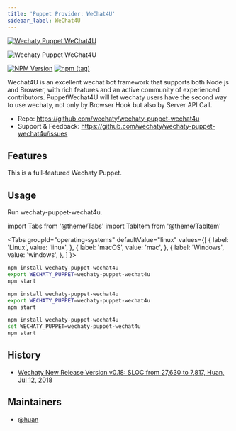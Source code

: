 ```yaml
---
title: 'Puppet Provider: WeChat4U'
sidebar_label: WeChat4U
---
```


[![Wechaty Puppet WeChat4U](https://img.shields.io/badge/Puppet-WeChat4U-blueviolet)](wechat4u)

![Wechaty Puppet WeChat4U](https://raw.githubusercontent.com/wechaty/wechaty-puppet-wechat4u/HEAD/docs/images/wechat4u-logo.png)

[![NPM Version](https://badge.fury.io/js/wechaty-puppet-wechat4u.svg)](https://badge.fury.io/js/wechaty-puppet-wechat4u)
[![npm (tag)](https://img.shields.io/npm/v/wechaty-puppet-wechat4u/next.svg)](https://www.npmjs.com/package/wechaty-puppet-wechat4u?activeTab=versions)

Wechat4U is an excellent wechat bot framework that supports both Node.js and Browser, with rich features and an active community of experienced contributors. PuppetWechat4U will let wechaty users have the second way to use wechaty, not only by Browser Hook but also by Server API Call.

- Repo: <https://github.com/wechaty/wechaty-puppet-wechat4u>
- Support & Feedback: <https://github.com/wechaty/wechaty-puppet-wechat4u/issues>

## Features

This is a full-featured Wechaty Puppet.

## Usage

Run wechaty-puppet-wechat4u.

<!-- MDX import -->
import Tabs from '@theme/Tabs'
import TabItem from '@theme/TabItem'

<Tabs
  groupId="operating-systems"
  defaultValue="linux"
  values={[
    { label: 'Linux',   value: 'linux', },
    { label: 'macOS',   value: 'mac', },
    { label: 'Windows', value: 'windows', },
  ]
}>

<TabItem value="linux">

```sh
npm install wechaty-puppet-wechat4u
export WECHATY_PUPPET=wechaty-puppet-wechat4u
npm start
```

</TabItem>
<TabItem value="mac">

```sh
npm install wechaty-puppet-wechat4u
export WECHATY_PUPPET=wechaty-puppet-wechat4u
npm start
```

</TabItem>
<TabItem value="windows">

```sh
npm install wechaty-puppet-wechat4u
set WECHATY_PUPPET=wechaty-puppet-wechat4u
npm start
```

</TabItem>
</Tabs>

## History

- [Wechaty New Release Version v0.18: SLOC from 27,630 to 7,817, Huan, Jul 12, 2018](https://wechaty.js.org/2018/07/12/wechaty-new-release-version-0.18/)

## Maintainers

- [@huan](https://wechaty.js.org/contributors/huan)
